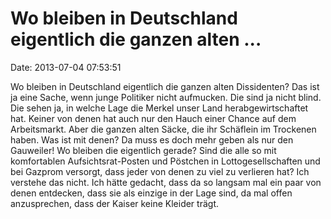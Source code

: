 Wo bleiben in Deutschland eigentlich die ganzen alten \...
==========================================================

Date: 2013-07-04 07:53:51

Wo bleiben in Deutschland eigentlich die ganzen alten Dissidenten? Das
ist ja eine Sache, wenn junge Politiker nicht aufmucken. Die sind ja
nicht blind. Die sehen ja, in welche Lage die Merkel unser Land
herabgewirtschaftet hat. Keiner von denen hat auch nur den Hauch einer
Chance auf dem Arbeitsmarkt. Aber die ganzen alten Säcke, die ihr
Schäflein im Trockenen haben. Was ist mit denen? Da muss es doch mehr
geben als nur den Gauweiler! Wo bleiben die eigentlich gerade? Sind die
alle so mit komfortablen Aufsichtsrat-Posten und Pöstchen in
Lottogesellschaften und bei Gazprom versorgt, dass jeder von denen zu
viel zu verlieren hat? Ich verstehe das nicht. Ich hätte gedacht, dass
da so langsam mal ein paar von denen entdecken, dass sie als einzige in
der Lage sind, da mal offen anzusprechen, dass der Kaiser keine Kleider
trägt.
